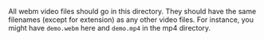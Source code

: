 All webm video files should go in this directory. They should have the same filenames (except for extension) as any other video files. For instance, you might have `demo.webm` here and `demo.mp4` in the mp4 directory.